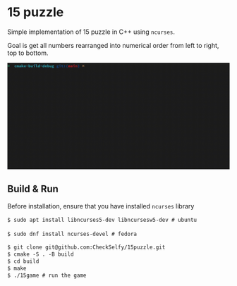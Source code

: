 # 15 puzzle

Simple implementation of 15 puzzle in C++ using `ncurses`.

Goal is get all numbers rearranged into numerical order from left to right, top to bottom.

![](assets/example.gif)

## Build & Run
Before installation, ensure that you have installed `ncurses` library
```shell
$ sudo apt install libncurses5-dev libncursesw5-dev # ubuntu
    
$ sudo dnf install ncurses-devel # fedora
```

```shell
$ git clone git@github.com:CheckSelfy/15puzzle.git
$ cmake -S . -B build 
$ cd build
$ make
$ ./15game # run the game
```

